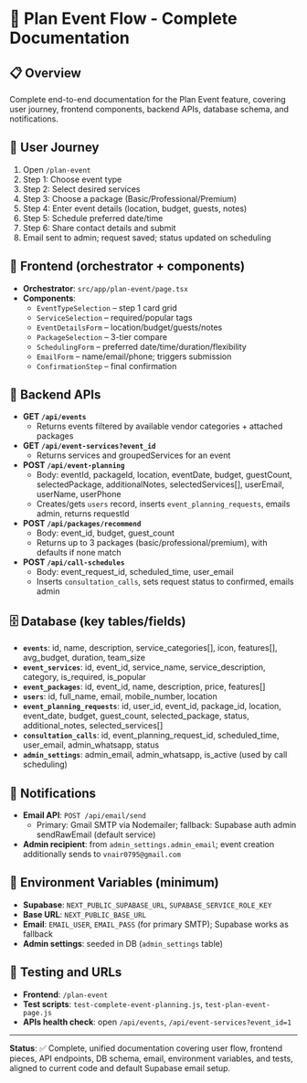 # 🎉 Plan Event Flow - Complete Documentation

## 📋 Overview
Complete end-to-end documentation for the Plan Event feature, covering user journey, frontend components, backend APIs, database schema, and notifications.

## 🚀 User Journey
1. Open `/plan-event`
2. Step 1: Choose event type
3. Step 2: Select desired services
4. Step 3: Choose a package (Basic/Professional/Premium)
5. Step 4: Enter event details (location, budget, guests, notes)
6. Step 5: Schedule preferred date/time
7. Step 6: Share contact details and submit
8. Email sent to admin; request saved; status updated on scheduling

## 🎨 Frontend (orchestrator + components)
- **Orchestrator**: `src/app/plan-event/page.tsx`
- **Components**:
  - `EventTypeSelection` – step 1 card grid
  - `ServiceSelection` – required/popular tags
  - `EventDetailsForm` – location/budget/guests/notes
  - `PackageSelection` – 3-tier compare
  - `SchedulingForm` – preferred date/time/duration/flexibility
  - `EmailForm` – name/email/phone; triggers submission
  - `ConfirmationStep` – final confirmation

## 🔧 Backend APIs
- **GET `/api/events`**
  - Returns events filtered by available vendor categories + attached packages
- **GET `/api/event-services?event_id`**
  - Returns services and groupedServices for an event
- **POST `/api/event-planning`**
  - Body: eventId, packageId, location, eventDate, budget, guestCount, selectedPackage, additionalNotes, selectedServices[], userEmail, userName, userPhone
  - Creates/gets `users` record, inserts `event_planning_requests`, emails admin, returns requestId 
- **POST `/api/packages/recommend`**
  - Body: event_id, budget, guest_count
  - Returns up to 3 packages (basic/professional/premium), with defaults if none match
- **POST `/api/call-schedules`**
  - Body: event_request_id, scheduled_time, user_email
  - Inserts `consultation_calls`, sets request status to confirmed, emails admin

## 🗄️ Database (key tables/fields)
- **`events`**: id, name, description, service_categories[], icon, features[], avg_budget, duration, team_size
- **`event_services`**: id, event_id, service_name, service_description, category, is_required, is_popular
- **`event_packages`**: id, event_id, name, description, price, features[]
- **`users`**: id, full_name, email, mobile_number, location
- **`event_planning_requests`**: id, user_id, event_id, package_id, location, event_date, budget, guest_count, selected_package, status, additional_notes, selected_services[]
- **`consultation_calls`**: id, event_planning_request_id, scheduled_time, user_email, admin_whatsapp, status
- **`admin_settings`**: admin_email, admin_whatsapp, is_active (used by call scheduling)

## 📧 Notifications
- **Email API**: `POST /api/email/send`
  - Primary: Gmail SMTP via Nodemailer; fallback: Supabase auth admin sendRawEmail (default service)
- **Admin recipient**: from `admin_settings.admin_email`; event creation additionally sends to `vnair0795@gmail.com`

## 🔐 Environment Variables (minimum)
- **Supabase**: `NEXT_PUBLIC_SUPABASE_URL`, `SUPABASE_SERVICE_ROLE_KEY`
- **Base URL**: `NEXT_PUBLIC_BASE_URL`
- **Email**: `EMAIL_USER`, `EMAIL_PASS` (for primary SMTP); Supabase works as fallback
- **Admin settings**: seeded in DB (`admin_settings` table)

## 🧪 Testing and URLs
- **Frontend**: `/plan-event`
- **Test scripts**: `test-complete-event-planning.js`, `test-plan-event-page.js`
- **APIs health check**: open `/api/events`, `/api/event-services?event_id=1`

---

**Status**: ✅ Complete, unified documentation covering user flow, frontend pieces, API endpoints, DB schema, email, environment variables, and tests, aligned to current code and default Supabase email setup.


